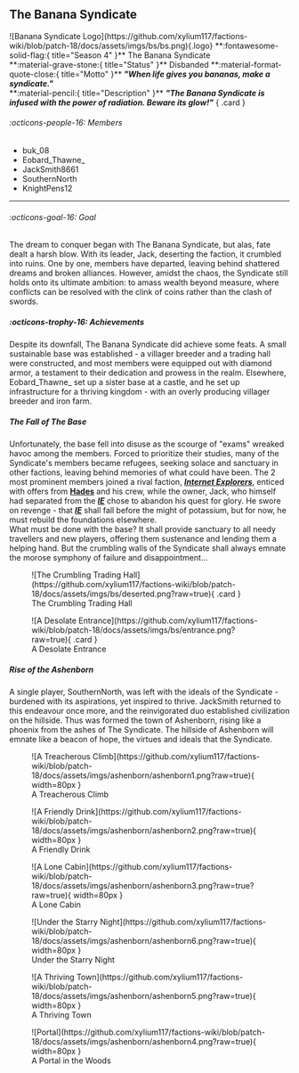## The Banana Syndicate 
<div class="grid" markdown>
![Banana Syndicate Logo](https://github.com/xylium117/factions-wiki/blob/patch-18/docs/assets/imgs/bs/bs.png){.logo}
**:fontawesome-solid-flag:{ title="Season 4" }** The Banana Syndicate<br>
**:material-grave-stone:{ title="Status" }** Disbanded
**:material-format-quote-close:{ title="Motto" }** <b><i>"When life gives you bananas, make a syndicate."</i></b><br>
**:material-pencil:{ title="Description" }** <b><i>"The Banana Syndicate is infused with the power of radiation. Beware its glow!"</i></b>  
{ .card }
</div>

###### :octicons-people-16: Members
- buk_08  <br>
- Eobard_Thawne_   <br>
- JackSmith8661<br>
- SouthernNorth<br>
- KnightPens12 <br>
___

###### :octicons-goal-16: Goal
The dream to conquer began with The Banana Syndicate, but alas, fate dealt a harsh blow. With its leader, Jack, deserting the faction, it crumbled into ruins. One by one, members have departed, leaving behind shattered dreams and broken alliances. However, amidst the chaos, the Syndicate still holds onto its ultimate ambition: to amass wealth beyond measure, where conflicts can be resolved with the clink of coins rather than the clash of swords. <br>

##### :octicons-trophy-16: Achievements
Despite its downfall, The Banana Syndicate did achieve some feats. A small sustainable base was established - a villager breeder and a trading hall were constructed, and most members were equipped out with diamond armor, a testament to their dedication and prowess in the realm. Elsewhere, Eobard_Thawne_ set up a sister base at a castle, and he set up infrastructure for a thriving kingdom - with an overly producing villager breeder and iron farm. <br>

##### The Fall of The Base
Unfortunately, the base fell into disuse as the scourge of "exams" wreaked havoc among the members. Forced to prioritize their studies, many of the Syndicate's members became refugees, seeking solace and sanctuary in other factions, leaving behind memories of what could have been. The 2 most prominent members joined a rival faction, [***Internet Explorers***](ie.md), enticed with offers from [__Hades__](../players/hades.md) and his crew, while the owner, Jack, who himself had separated from the [***IE***](ie.md) chose to abandon his quest for glory. He swore on revenge - that [***IE***](ie.md) shall fall before the might of potassium, but for now, he must rebuild the foundations elsewhere. <br>
What must be done with the base? It shall provide sanctuary to all needy travellers and new players, offering them sustenance and lending them a helping hand. But the crumbling walls of the Syndicate shall always emnate the morose symphony of failure and disappointment...<br>
<div class="grid cards" markdown>
<figure markdown="span">
  ![The Crumbling Trading Hall](https://github.com/xylium117/factions-wiki/blob/patch-18/docs/assets/imgs/bs/deserted.png?raw=true){ .card }
  <figcaption>The Crumbling Trading Hall</figcaption>
</figure>

<figure markdown="span">
  ![A Desolate Entrance](https://github.com/xylium117/factions-wiki/blob/patch-18/docs/assets/imgs/bs/entrance.png?raw=true){ .card }
  <figcaption>A Desolate Entrance</figcaption>
</figure>
</div>

##### Rise of the Ashenborn
A single player, SouthernNorth, was left with the ideals of the Syndicate - burdened with its aspirations, yet inspired to thrive. JackSmith returned to this endeavour once more, and the reinvigorated duo established civilization on the hillside. Thus was formed the town of Ashenborn, rising like a phoenix from the ashes of The Syndicate. The hillside of Ashenborn will emnate like a beacon of hope, the  virtues and ideals that the Syndicate. <br>
<figure markdown="span">
  ![A Treacherous Climb](https://github.com/xylium117/factions-wiki/blob/patch-18/docs/assets/imgs/ashenborn/ashenborn1.png?raw=true){ width=80px }
  <figcaption>A Treacherous Climb</figcaption>
</figure>

<figure markdown="span">
  ![A Friendly Drink](https://github.com/xylium117/factions-wiki/blob/patch-18/docs/assets/imgs/ashenborn/ashenborn2.png?raw=true){ width=80px }
  <figcaption>A Friendly Drink</figcaption>
</figure>

<figure markdown="span">
  ![A Lone Cabin](https://github.com/xylium117/factions-wiki/blob/patch-18/docs/assets/imgs/ashenborn/ashenborn3.png?raw=true?raw=true){ width=80px }
  <figcaption>A Lone Cabin</figcaption>
</figure>

<figure markdown="span">
  ![Under the Starry Night](https://github.com/xylium117/factions-wiki/blob/patch-18/docs/assets/imgs/ashenborn/ashenborn6.png?raw=true){ width=80px }
  <figcaption>Under the Starry Night</figcaption>
</figure>

<figure markdown="span">
  ![A Thriving Town](https://github.com/xylium117/factions-wiki/blob/patch-18/docs/assets/imgs/ashenborn/ashenborn5.png?raw=true){ width=80px }
  <figcaption>A Thriving Town</figcaption>
</figure>

<figure markdown="span">
  ![Portal](https://github.com/xylium117/factions-wiki/blob/patch-18/docs/assets/imgs/ashenborn/ashenborn4.png?raw=true){ width=80px }
  <figcaption>A Portal in the Woods</figcaption>
</figure>
</div>

